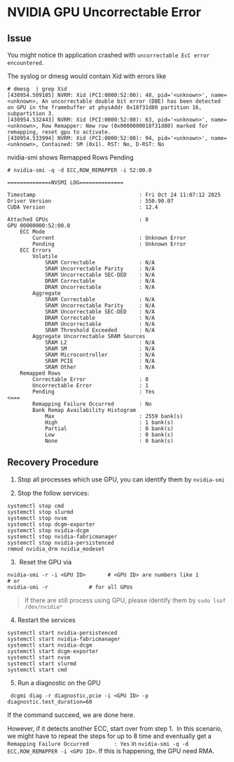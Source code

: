 # NVIDIA GPU Uncorrectable Error 

## Issue

You might notice th application crashed with `uncorrectable EcC error encountered`.

The syslog or dmesg would contain Xid with errors like 

```
# dmesg  | grep Xid
[430954.509105] NVRM: Xid (PCI:0000:52:00): 48, pid='<unknown>', name=<unknown>, An uncorrectable double bit error (DBE) has been detected on GPU in the framebuffer at physAddr 0x18f31d80 partition 16, subpartition 3.
[430954.532443] NVRM: Xid (PCI:0000:52:00): 63, pid='<unknown>', name=<unknown>, Row Remapper: New row (0x0000000018f31d80) marked for remapping, reset gpu to activate.
[430954.533994] NVRM: Xid (PCI:0000:52:00): 94, pid='<unknown>', name=<unknown>, Contained: SM (0x1). RST: No, D-RST: No
```

nvidia-smi shows Remapped Rows Pending

```
# nvidia-smi -q -d ECC,ROW_REMAPPER -i 52:00.0

==============NVSMI LOG==============

Timestamp                                 : Fri Oct 24 11:07:12 2025
Driver Version                            : 550.90.07
CUDA Version                              : 12.4

Attached GPUs                             : 8
GPU 00000000:52:00.0
    ECC Mode
        Current                           : Unknown Error
        Pending                           : Unknown Error
    ECC Errors
        Volatile
            SRAM Correctable              : N/A
            SRAM Uncorrectable Parity     : N/A
            SRAM Uncorrectable SEC-DED    : N/A
            DRAM Correctable              : N/A
            DRAM Uncorrectable            : N/A
        Aggregate
            SRAM Correctable              : N/A
            SRAM Uncorrectable Parity     : N/A
            SRAM Uncorrectable SEC-DED    : N/A
            DRAM Correctable              : N/A
            DRAM Uncorrectable            : N/A
            SRAM Threshold Exceeded       : N/A
        Aggregate Uncorrectable SRAM Sources
            SRAM L2                       : N/A
            SRAM SM                       : N/A
            SRAM Microcontroller          : N/A
            SRAM PCIE                     : N/A
            SRAM Other                    : N/A
    Remapped Rows
        Correctable Error                 : 0
        Uncorrectable Error               : 1
        Pending                           : Yes                      <===
        Remapping Failure Occurred        : No
        Bank Remap Availability Histogram
            Max                           : 2559 bank(s)
            High                          : 1 bank(s)
            Partial                       : 0 bank(s)
            Low                           : 0 bank(s)
            None                          : 0 bank(s)
```

## Recovery Procedure


1. Stop all processes which use GPU, you can identify them by `nvidia-smi`

2. Stop the follow services:

```
systemctl stop cmd
systemctl stop slurmd
systemctl stop nvsm
systemctl stop dcgm-exporter
systemctl stop nvidia-dcgm
systemctl stop nvidia-fabricmanager
systemctl stop nvidia-persistenced 
rmmod nvidia_drm nvidia_modeset
```

3.  Reset the GPU via
```
nvidia-smi -r -i <GPU ID>       # <GPU ID> are numbers like 1
# or 
nvidia-smi -r             # for all GPUs
```

> If there are still process using GPU, please identify them by
> `sudo lsof /dev/nvidia*`

4. Restart the services

```
systemctl start nvidia-persistenced 
systemctl start nvidia-fabricmanager
systemctl start nvidia-dcgm
systemctl start dcgm-exporter
systemctl start nvsm
systemctl start slurmd
systemctl start cmd
```

5. Run a diagnostic on the GPU
```
 dcgmi diag -r diagnostic,pcie -i <GPU ID> -p diagnostic.test_duration=60
```

If the command succeed, we are done here.

However, if it detects another ECC, start over from step 1. 
In this scenario, we might have to repeat the steps for up to 8 time and eventually get a `Remapping Failure Occurred        : Yes` in `nvidia-smi -q -d ECC,ROW_REMAPPER -i <GPU ID>`.
If this is happening, the GPU need RMA.